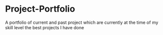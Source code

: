 # Project-Portfolio
A portfolio of current and past project which are currently at the time of my skill level the best projects I have done
